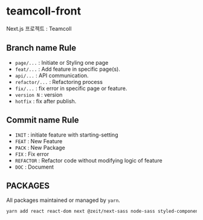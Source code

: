 # teamcoll-front

Next.js 프로젝트 : Teamcoll

## Branch name Rule

-   `page/...` : Initiate or Styling one page
-   `feat/...` : Add feature in specific page(s).
-   `api/...` : API communication.
-   `refactor/...` : Refactoring process
-   `fix/...` : fix error in specific page or feature.
-   `version N` : version
-   `hotfix` : fix after publish.

## Commit name Rule

-   `INIT` : initiate feature with starting-setting
-   `FEAT` : New Feature
-   `PACK` : New Package
-   `FIX` : Fix error
-   `REFACTOR` : Refactor code without modifying logic of feature
-   `DOC` : Document

## PACKAGES

All packages maintained or managed by `yarn`.

```bash
yarn add react react-dom next @zeit/next-sass node-sass styled-components
```
